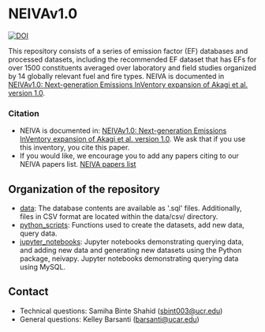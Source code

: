 # NEIVAv1.0
[![DOI](https://zenodo.org/badge/DOI/10.5281/zenodo.12675193.svg)](https://doi.org/10.5281/zenodo.12675193)

This repository consists of a series of emission factor (EF) databases and processed datasets, including the recommended EF dataset that has EFs for over 1500 constituents averaged over laboratory and field studies organized by 14 globally relevant fuel and fire types. NEIVA is documented in [NEIVAv1.0: Next-generation Emissions InVentory expansion of Akagi et al. version 1.0](https://gmd.copernicus.org/articles/17/7679/2024/).

### Citation
* NEIVA is documented in: [NEIVAv1.0: Next-generation Emissions InVentory expansion of Akagi et al. version 1.0](https://gmd.copernicus.org/articles/17/7679/2024/). We ask that if you use this inventory, you cite this paper.
* If you would like, we encourage you to add any papers citing to our NEIVA papers list.
 [NEIVA papers list](https://docs.google.com/spreadsheets/d/1uXLA59hYS1TJNgUj3USroiDX7IaCfrBNx_SZjSJkd6Q/edit#gid=0)

## Organization of the repository

 * [data](data): The database contents are available as '.sql' files. Additionally, files in CSV format are located within the data/csv/ directory.
 * [python_scripts](python_scripts): Functions used to create the datasets, add new data, query data.
 * [jupyter_notebooks](jupyter_notebooks): Jupyter notebooks demonstrating querying data, and adding new data and generating new datasets using the Python package, neivapy. Jupyter notebooks demonstrating querying data using MySQL.

## Contact
* Technical questions: Samiha Binte Shahid (sbint003@ucr.edu)
* General questions: Kelley Barsanti (barsanti@ucar.edu)